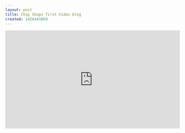 ```yaml
---
layout: post
title: Chip Shops first Video blog
created: 1426441069
---
```



<iframe allowfullscreen="" frameborder="0" height="315" src="https://www.youtube.com/embed/9eQVH6e9X54" width="560"></iframe>
